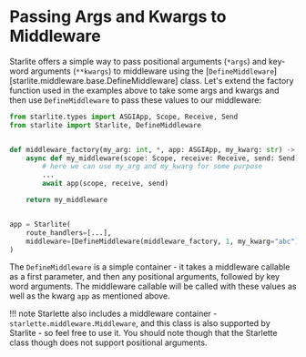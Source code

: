 # Passing Args and Kwargs to Middleware

Starlite offers a simple way to pass positional arguments (`*args`) and key-word arguments (`**kwargs`) to middleware
using the [`DefineMiddleware`][starlite.middleware.base.DefineMiddleware] class. Let's extend
the factory function used in the examples above to take some args and kwargs and then use `DefineMiddleware` to pass
these values to our middleware:

```python
from starlite.types import ASGIApp, Scope, Receive, Send
from starlite import Starlite, DefineMiddleware


def middleware_factory(my_arg: int, *, app: ASGIApp, my_kwarg: str) -> ASGIApp:
    async def my_middleware(scope: Scope, receive: Receive, send: Send) -> None:
        # here we can use my_arg and my_kwarg for some purpose
        ...
        await app(scope, receive, send)

    return my_middleware


app = Starlite(
    route_handlers=[...],
    middleware=[DefineMiddleware(middleware_factory, 1, my_kwarg="abc")],
)
```

The `DefineMiddleware` is a simple container - it takes a middleware callable as a first parameter, and then any
positional arguments, followed by key word arguments. The middleware callable will be called with these values as well
as the kwarg `app` as mentioned above.

!!! note
    Starlette also includes a middleware container - `starlette.middleware.Middleware`, and this class is also supported
    by Starlite - so feel free to use it. You should note though that the Starlette class though does not support
    positional arguments.
